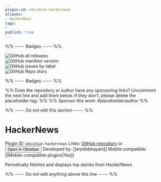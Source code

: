 ```yaml
---
plugin-id: obsidian-hackernews
aliases:
- HackerNews
tags: 
- 
publish: true
---
```


%% ----- Badges ----- %%

![GitHub all releases](https://img.shields.io/github/downloads/arpitbbhayani/obsidian-hackernews/total?color=573E7A&logo=github&style=for-the-badge)   
![GitHub manifest version](https://img.shields.io/github/manifest-json/v/arpitbbhayani/obsidian-hackernews?color=573E7A&logo=github&style=for-the-badge)   
![GitHub issues by-label](https://img.shields.io/github/issues/arpitbbhayani/obsidian-hackernews/help%20wanted?color=573E7A&logo=github&style=for-the-badge)   
![GitHub Repo stars](https://img.shields.io/github/stars/arpitbbhayani/obsidian-hackernews?color=573E7A&logo=github&style=for-the-badge)

%% ----- Badges ----- %%

%% Does the repository or author have any sponsoring links? Uncomment the next line and add them below. If they don't, please delete the placeholder tag. %%
%% Sponsor this work: #placeholder/author %%

%% ----- Do not edit this section ----- %%

# HackerNews

Plugin ID: `obsidian-hackernews`
Links: [GitHub repository](https://github.com/arpitbbhayani/obsidian-hackernews) or [<button id=HH>Open in Obsidian</button>](obsidian://goto-plugin?id=obsidian-hackernews)
Developed by: [[arpitbbhayani]]
Mobile compatible: [[Mobile-compatible plugins|Yes]]

Periodically fetches and displays top stories from HackerNews.

%% ----- Do not edit anything above this line ----- %% 
